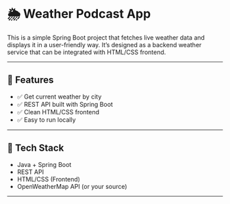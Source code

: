 # 🌦️ Weather Podcast App

This is a simple Spring Boot project that fetches live weather data and displays it in a user-friendly way. It’s designed as a backend weather service that can be integrated with HTML/CSS frontend.

---

## 🚀 Features

- ✅ Get current weather by city
- ✅ REST API built with Spring Boot
- ✅ Clean HTML/CSS frontend
- ✅ Easy to run locally

---

## 🔧 Tech Stack

- Java + Spring Boot
- REST API
- HTML/CSS (Frontend)
- OpenWeatherMap API (or your source)

---


